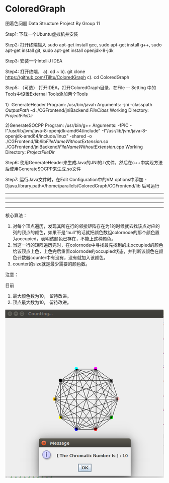 # ColoredGraph
图着色问题
Data Structure Project By Group 11


Step1:
下载一个Ubuntu虚拟机并安装

Step2:
打开终端输入 sudo apt-get install gcc, sudo apt-get install g++, sudo apt-get install git, sudo apt-get install openjdk-8-jdk

Step3:
安装一个IntelliJ IDEA

Step4:
打开终端， 
a). cd ~
b). git clone https://github.com/Tilltu/ColoredGraph
c). cd ColoredGraph

Step5:
（可选）
打开IDEA，打开ColoredGraph目录，在File -- Setting 中的Tools中设置External Tools添加两个Tools

1）GenerateHeader
Program: /usr/bin/javah
Arguments: -jni -classpath $OutputPath$ -d ./CGFrontend/jniBackend $FileClass$
Working Directory: $ProjectFileDir$

2)GenerateSOCPP
Program: /usr/bin/g++
Arguments: -fPIC -I"/usr/lib/jvm/java-8-openjdk-amd64/include" -I"/usr/lib/jvm/java-8-openjdk-amd64/include/linux" -shared -o ./CGFrontend/lib/lib$FileNameWithoutExtension$.so ./CGFrontend/jniBackend/$FileNameWithoutExtension$.cpp
Working Directory: $ProjectFileDir$

Step6:
使用GenerateHeader来生成Java的JNI的.h文件，然后在c++中实现方法后使用GenerateSOCPP来生成.so文件

Step7:
运行Java文件时，在Edit Configuration中的VM options中添加 -Djava.library.path=/home/parallels/ColoredGraph/CGFrontend/lib 后可运行





******************************************************************************************************************************
******************************************************************************************************************************
******************************************************************************************************************************
******************************************************************************************************************************

核心算法：

1. 对每个顶点遍历，发现其所在行的邻接矩阵存在为1的时候就去找该点对应的列的顶点的颜色，如果不是”null“的话就把颜色数组colornode的那个颜色置为occupied，表明该颜色已存在，不能上这种颜色。
2. 当这一行的矩阵遍历完时，在colornode中寻找最先找到的未occupied的颜色给该顶点上色，上色完后重置colornode的occupied状态，并判断该颜色在颜色计数器counter中有没有，没有就加入该颜色。
3. counter的size就是最少需要的颜色数。

注意：

目前
1. 最大颜色数为10， 留待改进。
2. 顶点最大数为10， 留待改进。

![RESULTS](https://github.com/Tilltu/ColoredGraph/raw/master/assets/CG.png)

